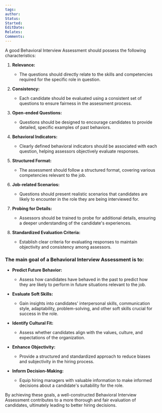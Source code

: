 ```yaml
---
tags: 
author: 
Status: 
Started: 
EditDate: 
Relates: 
Comments:
---
```

A good Behavioral Interview Assessment should possess the following characteristics:

1. **Relevance:**
   - The questions should directly relate to the skills and competencies required for the specific role in question.

2. **Consistency:**
   - Each candidate should be evaluated using a consistent set of questions to ensure fairness in the assessment process.

3. **Open-ended Questions:**
   - Questions should be designed to encourage candidates to provide detailed, specific examples of past behaviors.

4. **Behavioral Indicators:**
   - Clearly defined behavioral indicators should be associated with each question, helping assessors objectively evaluate responses.

5. **Structured Format:**
   - The assessment should follow a structured format, covering various competencies relevant to the job.

6. **Job-related Scenarios:**
   - Questions should present realistic scenarios that candidates are likely to encounter in the role they are being interviewed for.

7. **Probing for Details:**
   - Assessors should be trained to probe for additional details, ensuring a deeper understanding of the candidate's experiences.

8. **Standardized Evaluation Criteria:**
   - Establish clear criteria for evaluating responses to maintain objectivity and consistency among assessors.

### The main goal of a Behavioral Interview Assessment is to:

- **Predict Future Behavior:**
  - Assess how candidates have behaved in the past to predict how they are likely to perform in future situations relevant to the job.

- **Evaluate Soft Skills:**
  - Gain insights into candidates' interpersonal skills, communication style, adaptability, problem-solving, and other soft skills crucial for success in the role.

- **Identify Cultural Fit:**
  - Assess whether candidates align with the values, culture, and expectations of the organization.

- **Enhance Objectivity:**
  - Provide a structured and standardized approach to reduce biases and subjectivity in the hiring process.

- **Inform Decision-Making:**
  - Equip hiring managers with valuable information to make informed decisions about a candidate's suitability for the role.

By achieving these goals, a well-constructed Behavioral Interview Assessment contributes to a more thorough and fair evaluation of candidates, ultimately leading to better hiring decisions.